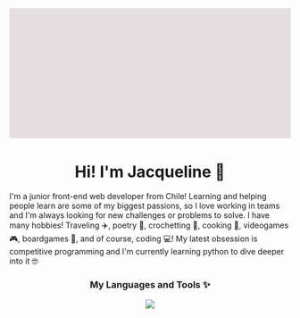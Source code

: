 <div align="center">

<img src="./assets/header.gif"/>
<h1>Hi! I'm Jacqueline 👾</h1>
</div>

I'm a junior front-end web developer from Chile! Learning and helping people learn are some of my biggest passions, so I love working in teams and I'm always looking for new challenges or problems to solve. I have many hobbies! Traveling ✈️, poetry 📖, crochetting 🧶, cooking 🍝, videogames 🎮, boardgames 🎲, and of course, coding 💻! My latest obsession is competitive programming and I'm currently learning python to dive deeper into it 🤓

<div align="center">
    <h3>My Languages and Tools ✨</h3>
    <p align="center">
        <a href="https://skillicons.dev">
        <img src="https://skillicons.dev/icons?i=ps,figma,git,github,css,html,js,firebase,nodejs,react,vite,vscode&theme=light&perline=4 " />
        </a>
    </p>
</div>
